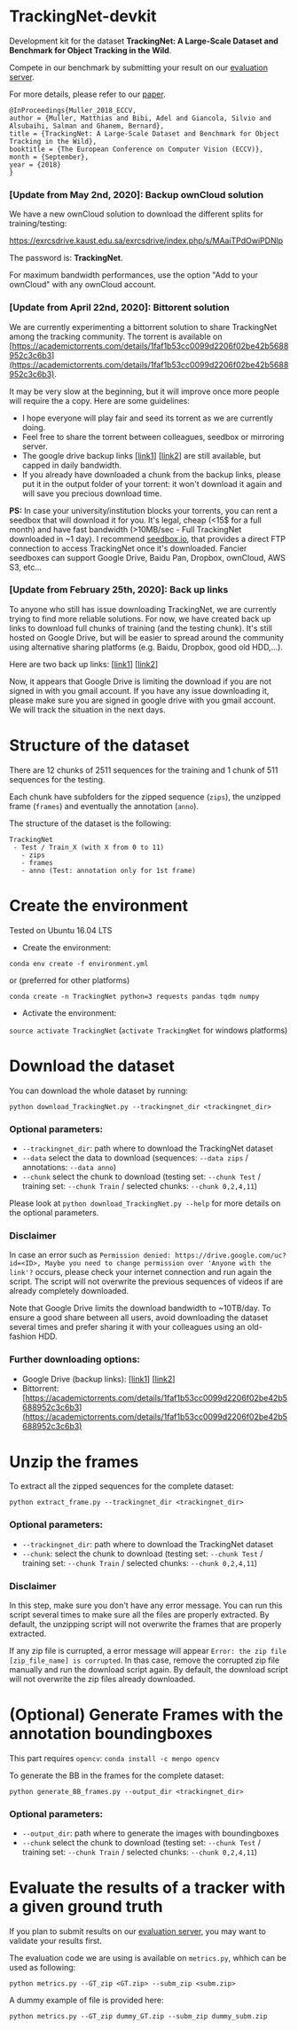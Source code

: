 # TrackingNet-devkit

Development kit for the dataset **TrackingNet: A Large-Scale Dataset and
Benchmark for Object Tracking in the Wild**.

Compete in our benchmark by submitting your result on our [evaluation server](http://eval.tracking-net.org).

For more details, please refer to our [paper](https://ivul.kaust.edu.sa/Documents/Publications/2018/TrackingNet%20A%20Large%20Scale%20Dataset%20and%20Benchmark%20for%20Object%20Tracking%20in%20the%20Wild.pdf).

```
@InProceedings{Muller_2018_ECCV,
author = {Muller, Matthias and Bibi, Adel and Giancola, Silvio and Alsubaihi, Salman and Ghanem, Bernard},
title = {TrackingNet: A Large-Scale Dataset and Benchmark for Object Tracking in the Wild},
booktitle = {The European Conference on Computer Vision (ECCV)},
month = {September},
year = {2018}
}
```

### [Update from May 2nd, 2020]: Backup ownCloud solution
We have a new ownCloud solution to download the different splits for training/testing:

https://exrcsdrive.kaust.edu.sa/exrcsdrive/index.php/s/MAaiTPdOwiPDNlp

The password is: **TrackingNet**.

For maximum bandwidth performances, use the option "Add to your ownCloud" with any ownCloud account.

### [Update from April 22nd, 2020]: Bittorent solution 
We are currently experimenting a bittorrent solution to share TrackingNet among the tracking community. The torrent is available on [https://academictorrents.com/details/1faf1b53cc0099d2206f02be42b5688952c3c6b3](https://academictorrents.com/details/1faf1b53cc0099d2206f02be42b5688952c3c6b3).

It may be very slow at the beginning, but it will improve once more people will require the a copy. Here are some guidelines:
 - I hope everyone will play fair and seed its torrent as we are currently doing.
 - Feel free to share the torrent between colleagues, seedbox or mirroring server.
 - The google drive backup links [[link1](https://drive.google.com/drive/u/2/folders/1gJOR-r-jPFFFCzKKlMOW80WFtuaMiaf6)] [[link2](https://drive.google.com/drive/u/2/folders/1xrxlI6otQvWlRJjsX1pddZBY9h2WbmVi)] are still available, but capped in daily bandwidth.
 - If you already have downloaded a chunk from the backup links, please put it in the output folder of your torrent: it won't download it again and will save you precious download time.
 
**PS:** In case your university/institution blocks your torrents, you can rent a seedbox that will download it for you. It's legal, cheap (<15$ for a full month) and have fast bandwidth (>10MB/sec - Full TrackingNet downloaded in ~1 day). I recommend [seedbox.io](https://seedbox.io/), that provides a direct FTP connection to access TrackingNet once it's downloaded. Fancier seedboxes can support Google Drive, Baidu Pan, Dropbox, ownCloud, AWS S3, etc...
 
 
### [Update from February 25th, 2020]: Back up links

To anyone who still has issue downloading TrackingNet, we are currently trying to find more reliable solutions. For now, we have created back up links to download full chunks of training (and the testing chunk). It's still hosted on Google Drive, but will be easier to spread around the community using alternative sharing platforms (e.g. Baidu, Dropbox, good old HDD,...).

Here are two back up links: [[link1](https://drive.google.com/drive/u/2/folders/1gJOR-r-jPFFFCzKKlMOW80WFtuaMiaf6)] [[link2](https://drive.google.com/drive/u/2/folders/1xrxlI6otQvWlRJjsX1pddZBY9h2WbmVi)]

Now, it appears that Google Drive is limiting the download if you are not signed in with you gmail account. If you have any issue downloading it, please make sure you are signed in google drive with you gmail account. We will track the situation in the next days.


# Structure of the dataset
There are 12 chunks of 2511 sequences for the training and 1 chunk of 511 sequences for the testing.

Each chunk have subfolders for the zipped sequence (`zips`), the unzipped frame (`frames`) and eventually the annotation (`anno`).

The structure of the dataset is the following:
```
TrackingNet
 - Test / Train_X (with X from 0 to 11)
   - zips
   - frames
   - anno (Test: annotation only for 1st frame)
```



# Create the environment

Tested on Ubuntu 16.04 LTS


 - Create the environment:

`conda env create -f environment.yml`

or (preferred for other platforms)

`conda create -n TrackingNet python=3 requests pandas tqdm numpy`

 - Activate the environment:

`source activate TrackingNet` (`activate TrackingNet` for windows platforms)



# Download the dataset

You can download the whole dataset by running:

`python download_TrackingNet.py --trackingnet_dir <trackingnet_dir>`

### Optional parameters:
  - `--trackingnet_dir`: path where to download the TrackingNet dataset
  - `--data` select the data to download (sequences: `--data zips` / annotations: `--data anno`)
  - `--chunk` select the chunk to download (testing set: `--chunk Test` / training set: `--chunk Train` / selected chunks: `--chunk 0,2,4,11`)
 
Please look at `python download_TrackingNet.py --help` for more details on the optional parameters.


### Disclaimer

In case an error such as `Permission denied: https://drive.google.com/uc?id=<ID>, Maybe you need to change permission over 'Anyone with the link'?` occurs, please check your internet connection and run again the script.
The script will not overwrite the previous sequences of videos if are already completely downloaded.

Note that Google Drive limits the download bandwidth to ~10TB/day. To ensure a good share between all users, avoid downloading the dataset several times and prefer sharing it with your colleagues using an old-fashion HDD.


### Further downloading options:
 - Google Drive (backup links): [[link1](https://drive.google.com/drive/u/2/folders/1gJOR-r-jPFFFCzKKlMOW80WFtuaMiaf6)] [[link2](https://drive.google.com/drive/u/2/folders/1xrxlI6otQvWlRJjsX1pddZBY9h2WbmVi)]
 - Bittorrent: [https://academictorrents.com/details/1faf1b53cc0099d2206f02be42b5688952c3c6b3](https://academictorrents.com/details/1faf1b53cc0099d2206f02be42b5688952c3c6b3)


# Unzip the frames

To extract all the zipped sequences for the complete dataset:

`python extract_frame.py --trackingnet_dir <trackingnet_dir>`

### Optional parameters:
  - `--trackingnet_dir`: path where to download the TrackingNet dataset
  - `--chunk`: select the chunk to download (testing set: `--chunk Test` / training set: `--chunk Train` / selected chunks: `--chunk 0,2,4,11`)
  
### Disclaimer
In this step, make sure you don't have any error message.
You can run this script several times to make sure all the files are properly extracted. 
By default, the unzipping script will not overwrite the frames that are properly extracted.

If any zip file is currupted, a error message will appear `Error: the zip file [zip_file_name] is corrupted`. 
In thas case, remove the corrupted zip file manually and run the download script again. 
By default, the download script will not overwrite the zip files already downloaded.
 


# (Optional) Generate Frames with the annotation boundingboxes

This part requires `opencv`: `conda install -c menpo opencv`

To generate the BB in the frames for the complete dataset:

`python generate_BB_frames.py --output_dir <trackingnet_dir>`

### Optional parameters:
  - `--output_dir`: path where to generate the images with boundingboxes
  - `--chunk` select the chunk to download (testing set: `--chunk Test` / training set: `--chunk Train` / selected chunks: `--chunk 0,2,4,11`)


# Evaluate the results of a tracker with a given ground truth

If you plan to submit results on our [evaluation server](http://eval.tracking-net.org), you may want to validate your results first.

The evaluation code we are using is available on `metrics.py`, whhich can be used as following:

`python metrics.py --GT_zip <GT.zip> --subm_zip <subm.zip>`

A dummy example of file is provided here:

`python metrics.py --GT_zip dummy_GT.zip --subm_zip dummy_subm.zip`



